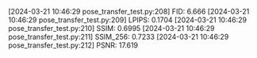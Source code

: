 [2024-03-21 10:46:29 pose_transfer_test.py:208] FID: 6.666
[2024-03-21 10:46:29 pose_transfer_test.py:209] LPIPS: 0.1704
[2024-03-21 10:46:29 pose_transfer_test.py:210] SSIM: 0.6995
[2024-03-21 10:46:29 pose_transfer_test.py:211] SSIM_256: 0.7233
[2024-03-21 10:46:29 pose_transfer_test.py:212] PSNR: 17.619